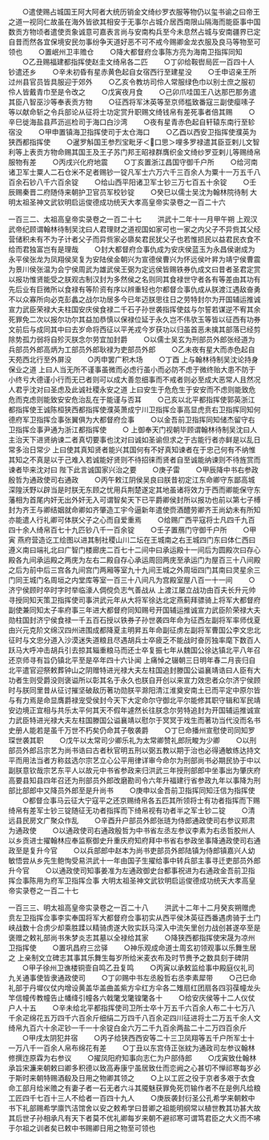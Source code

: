 <!-- { "loadSidebar": true } -->
　　○遣使赐占城国王阿大阿者大统历销金文绮纱罗衣服等物仍以玺书谕之曰帝王之道一视同仁故虽在海外皆欲其相安于无事尔占城介居西南限山隔海而能臣事中国数贡方物顷者遣使贡象诚意可嘉表言尚与安南构兵至今未息然占城与安南疆界已定自昔而然各宜保境安民勿事纷争天道好恶不可不戒今赐卿金龙衣服及良马等物至可领也
　　○置岷州卫丰赡仓
　　○降大都督府佥事陈方亮为海南卫指挥同知
　　○乙丑赐福建都指挥使赵圭文绮帛各二匹
　　○丁卯给鞍辔局匠一百四十人钞遣还乡
　　○辛未初昏有星赤黄色起自女宿西行至建星没
　　○壬申诏亲王所过州县官员皆具服迎于郊外
　　○乙亥令教坊司伶人常服绿色巾以别士庶之服初伶人皆戴青巾至是令改之
　　○戊寅夜月食
　　○己卯爪哇国王八达那巴那务遣其臣八智巫沙等奉表贡方物
　　○征西将军沐英等至京师槛致番寇三副使瘿嗉子等以献命斩之令兵部论从征将士功定赏升职赐文绮钱帛有差死事者倍其赐
　　○辛巳徙海盐县芦沥巡检司于海口白沙湾
　　○夜有星青赤色起自轩辕东南行至轸宿没
　　○甲申置镇海卫指挥使司于太仓海口
　　○乙酉以西安卫指挥使濮英为狭西都指挥使
　　○暹罗斛国王参烈宝毗牙＜口思＞哩多罗禄遣其臣亚剌儿文智利等上表贡方物命赐其国王及王子苏门邦王昭禄群膺织金文绮纱罗亚剌儿等赐绮帛服物有差
　　○丙戌兴化府地震
　　○丁亥置浙江昌国守御千户所
　　○给河南诸卫军士粟人二石仓米不足者赐钞一锭凡军士六万六千三百余人为粟十一万五千八百余石钞八千六百余锭
　　○给山西平阳诸卫军士钞三万七百五十余锭
　　○壬辰赐秦晋二府随侍来朝护卫官员军校钞锭
　　○癸巳以儒士吴沈为翰林院待制
大明太祖圣神文武钦明启运俊德成功统天大孝高皇帝实录卷之一百二十六

一百三二、太祖高皇帝实录卷之一百二十七
　　洪武十二年十一月甲午朔  上观汉武帝纪顾谓翰林待制吴沈曰人君理财之道视国如家可也一家之内父子不异赀其父经营储积未有不为子计者父子而异赀家必隳矣君民犹父子也若惟损民以益君民衣食不给而君独富岂有是理哉
　　○封大都督府佥事仇成为安庆侯蓝玉为永昌侯谢成为永平侯张龙为凤翔侯吴复为安陆侯金朝兴为宣德侯曹兴为怀远侯叶昇为靖宁侯曹震为景川侯张温为会宁侯周武为雄武侯王弼为定远侯皆赐铁券仇成文曰昔者圣君定赏以报功惟贤能受之朕观古制汉封为多然侯之名则同其食禄世守者各有等差由其功有先后业有巨微所以食禄有等阶资有序以辨重轻也尔都督佥事仇成从朕渡江遇敌奋勇不以众寡所向必克彭蠡之战尔功居多今已年迈朕思往日之劳特封尔为开国辅运推诚宣力武臣荣禄大夫柱国安庆侯食禄二千石子孙世袭指挥使兹与尔誓若谋逆不宥其余死罪免二次以报尔功尔其益加恭慎以保禄位延于永久岂不伟欤玉等皆以征西有功券文前后与成同其中曰去岁命将西征以平羌戎今岁获功以归虽首恶未擒其部落已经剪除势孤力弱将自殄灭朕念尔劳宜加封爵
　　○以儒士吴玄为刑部员外郎张经道为兵部员外郎高炳为工部员外郎耿禄为吏部员外郎
　　○乙未夜有星大而赤色起自天苑西北行至外屏没
　　○丙申罢广积木场
　　○丁酉  上与翰林待制吴沈论持身保业之道  上曰人当无所不谨事虽微而必虑行虽小而必防不虑于微终贻大患不防于小终亏大德谨小行而无已者则可以成大善忽细事而不戒者则必至成大恶常人且然况人君乎沈对曰圣虑及此诚社稷永安之道  上曰安生于危危生于安安而不虑则能致危危而克虑则能致安安危治乱在于能谨与否耳
　　○己亥以北平都指挥使郭英浙江都指挥使王诚陈桓狭西都指挥使濮英萧成宁川卫指挥佥事高显虎贲右卫指挥同知何德府军卫指挥佥事张翼俱为大都督府佥事
　　○以金吾前卫指挥同知储杰留守右卫指挥佥事尹通为浙江都指挥使
　　○  上御奉天门视朝毕顾谓翰林待制吴沈曰人主治天下进贤纳谏二者真切要事也沈对曰诚如圣谕但求之于古能行者亦鲜是以乱日常多治日常少  上曰使其真知贤者能兴其国何有不好真知谏者在于忠己何有不纳惟其知之不真是以于己难入若诚能好贤则不待招徕而贤者自至诚能纳谏则不待旌赏而谏者毕来沈对曰  陛下此言诚国家兴治之要
　　○庚子雷
　　○甲辰降中书右参政殷哲为通政使司右通政
　　○丙午敕江阴侯吴良曰朕昔初定江东命卿守东鄙高城深隍沃野以辟当是时朕无东顾之忧用兵荆楚遂定其地虽诸将效力于西而卿能保守东藩相为首尾内奸无出外奸无入可谓智矣天下已平爵卿侯封所以报功也前以第七子榑封为齐王与卿结姻就命卿如齐肇造工宇今逼新年遣使赍酒醴劳卿齐王尚幼未有所知亦能遣人行礼卿可体朕父子之心而自爱重焉
　　○给赐广西平寇将士凡四千九百四十余人绮帛百七十九匹钞八千一百余锭
　　○壬子置鴈门守御千户所
　　○甲寅  燕府营造讫工绘图以进其制社稷山川二坛在王城南之右王城四门东曰体仁西曰遵义南曰端礼北曰广智门楼廊庑二百七十二间中曰承运殿十一间后为圆殿次曰存心殿各九间承运殿之两庑为左右二殿自存心承运周回两庑至承运门为屋百三十八间殿之后为前中后三宫各九间宫门两厢等室九十九间王城之外周垣四门其南曰灵星余三门同王城门名周垣之内堂库等室一百三十八间凡为宫殿室屋八百一十一间
　　○济宁侯顾时卒时字时举临濠人倜傥负志气善战从  上渡江屡立战功由百夫长升元帅寻授同知天策卫指挥使司事洪武元年从大将军徐达北定燕蓟拜骠骑上将军大都督府副使兼同知太子率府事三年进大都督府同知赐号开国辅运推诚宣力武臣阶荣禄大夫勋柱国封济宁侯食禄一千五百石授以铁券子孙世袭四年命为征西左副将军率师伐夏由兴元克阶文绵汉四州进围成都降夏主明昇五年命副征虏左副将军曹国公李文忠北征时与文忠分道入沙漠迷失道粮且尽遇胡兵士卒疲乏不能战时奋厉独率麾下数百人跃马大呼冲击胡兵引去掠其辎重粮马而还士卒复振七年从魏国公徐达镇北平八年召还京师寻有旨仍镇北平至是卒年四十六讣闻  上痛悼之辍朝三日明年春二月丧归自北平遣官迎祭敕葬钟山之阴赠特进光禄大夫左柱国追封滕国公谥襄靖诰曰人臣有大功者生则受爵没则褒谥所以彰其名于永久也朕自开创以来宣力效忠者众尔济宁侯顾时与朕同里昔从征讨摧坚破敌历著功勋朕平滁阳清江淮奠安南土已而平定中原尔皆与有力焉是命显膺爵禄宠受侯封今天下大定命尔守御北平尔能修其职守辑和军民靖安边境正宜相与共乐太平何其天不假年遽然长往朕念尔劳特追封为开国辅运推诚宣力武臣特进光禄大夫左柱国滕国公谥襄靖以慰尔于冥冥于戏生而著功当代没而名书史册人能若是虽千万世不朽矣仍命其子敬袭爵
　　○丁巳命播州宣慰使司同知罗琛世袭其职
　　○戊午以太常司少卿乐礼为太常卿赞礼郎阮畯为少卿
　　○以刑部员外郎吕宗艺为尚书诰曰古者秋官明五刑以弼五教以期于治也必得通敏练达持文平而用法当者方称兹选尔宗艺立心公平用律详审今命尔为刑部尚书必期民协于中以副朕意钦哉宗艺东平人以故元中书省参政来归洪武三年授刑部郎中坐事出为肇庆府高要县知县四年召还为刑部员外郎改磨勘司令六年升福建行省参政九年以事降为刑部比部郎中又降员外郎至是升尚书
　　○庚申以金吾前卫指挥同知汪信为指挥使
　　○都督佥事马云征大宁寇平之还京赐绮帛各五匹其所领将士有功者指挥而下赐绮帛有差军士钞三锭随征无功者指挥而下绮帛视有功者半之军士钞二锭
　　○清远县民房文广聚众作乱
　　○辛酉升户部员外郎张琏为侍郎通政使司右参议郑肃为通政使
　　○以通政使司右通政殷哲为中书省左丞左参议李素为右丞哲胶州人以乡贡进士擢翰林应奉监察御史升重庆府知府拜中书省右参政坐事降通政使司右通政至是复升今官
　　○以兵部郎中赵本为尚书吏部员外郎陆镇为侍郎镇嘉兴人幼敏悟尝从乡先生鲍恂受易洪武十一年由国子生擢给事中转兵部主事寻迁吏部员外郎升今官
　　○以通政使司知事姜准为左通政御史台都事祝进为右通政金吾前卫指挥佥事陈用为府军卫指挥佥事
大明太祖圣神文武钦明启运俊德成功统天大孝高皇帝实录卷之一百二十七

一百三三、明太祖高皇帝实录卷之一百二十八
　　洪武十二年十二月癸亥朔赠虎贲左卫指挥佥事李实奉国将军大都督府佥事初实从西平侯沐英征西番遇虏骑于土门峡战数十合虏少却乘胜蹂以精骑虏遂大败实跃马深入中流矢里创力战创甚遂卒至是褒赠之敕礼部尚书朱梦炎志其墓以全禄给其家
　　○降狭西都指挥使宋晟为凉州卫指挥使
　　○置巩昌府三岔驿
　　○神乐观成命道士周玄初领观事以乐舞生居之  上亲制文立碑志其事其乐舞生每岁所给米麦衣布及时节赉予之数具刻于碑阴
　　○甲子徐州卫谯楼铜壸自鸣乙丑复鸣
　　○丙寅以承敕监给事中殿庭仪礼司九关通事使皆隶通政使司
　　○丁卯赐中书左丞殷哲右丞李素犀带
　　○己巳命礼部于丹墀仪仗内增设黄盖华盖曲盖紫方伞红方伞各二雉扇红团扇各四羽葆幢龙头竿信幢传教幢告止幡绛引幢各六戟氅戈氅锽氅各十
　　○给安庆侯等十二人仪仗户人十五
　　○辛未给北平都指挥使司卫所士卒十万五千六百余人布二十七万八千余疋绵花五万四千六百余斤细绢二万四千八百余疋四川征进将士二万五千余人文绮帛九百六十余疋钞一千一十余锭白金六万二千九百余两盐二十二万四百余斤
　　○甲戌太阴犯井宿
　　○丙子给狭西西安等二十三卫凤翔等五千户所军士十一万八千一百余人帛布绵花有差
　　○丁丑以东宫侍正张紞为通政司左参议翰林修撰迮原霖为右参议
　　○擢凤阳府知事向志仁为户部侍郎
　　○戊寅致仕翰林承旨宋濂来朝敕曰卿多积德以致高寿康宁虽居致仕而恋阙之心甚切不惮祁寒每岁必于斯时来朝特赐酒殽及日用之物卿其领之
　　○上以工匠之役于京者多艰于衣食命工部月给米赡之有妻子者一石无者六斗其魇魅获罪免死罚输作者不在是例凡给粮工匠四千七百十三人不给者一百四十九人
　　○庚辰袭封衍圣公孔希学来朝敕中书下礼部赐希学廪饩洁馆舍以安之敕希学曰昔卿之祖能明纲常以植世教其功甚大故其后世子孙相承凡有天下者莫不优礼卿每岁来朝不避祁寒可谓笃君臣之大义而不咈于尔祖之训者矣已敕中书赐卿日用之物至可领也

